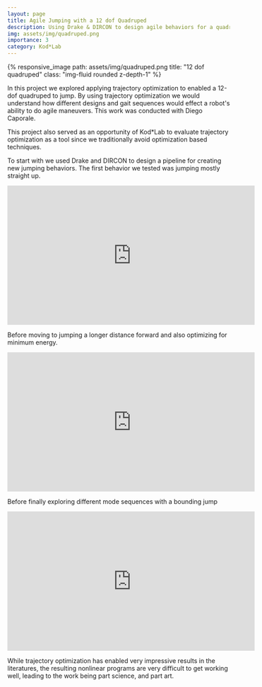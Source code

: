 ```yaml
---
layout: page
title: Agile Jumping with a 12 dof Quadruped
description: Using Drake & DIRCON to design agile behaviors for a quadruped
img: assets/img/quadruped.png
importance: 3
category: Kod*Lab
---
```


<div class="row">
    <div class="col-sm mt-3 mt-md-0">
        {% responsive_image path: assets/img/quadruped.png title: "12 dof quadruped" class: "img-fluid rounded z-depth-1" %}
    </div>
</div>

In this project we explored applying trajectory optimization to enabled a 12-dof quadruped to 
jump. By using trajectory optimization we would understand how different designs
and gait sequences would effect a robot's ability to do agile maneuvers.
This work was conducted with Diego Caporale. 

This project also served as an opportunity of Kod*Lab to evaluate trajectory optimization
as a tool since we traditionally avoid optimization based techniques.


To start with we used Drake and DIRCON to design a pipeline for creating new
jumping behaviors. The first behavior we tested was jumping mostly straight up.
 <div class="row">
     <div class="col-sm mt-3 mt-md-0">
        <iframe width="560" height="315" src="https://www.youtube.com/embed/sQydj9rh58E" title="YouTube video player" frameborder="0" allow="accelerometer; autoplay; clipboard-write; encrypted-media; gyroscope; picture-in-picture" allowfullscreen></iframe>
    </div>
</div>

Before moving to jumping a longer distance forward and also optimizing for minimum energy.

 <div class="row">
     <div class="col-sm mt-3 mt-md-0">
        <iframe width="560" height="315" src="https://www.youtube.com/embed/el5e5tmCsys" title="YouTube video player" frameborder="0" allow="accelerometer; autoplay; clipboard-write; encrypted-media; gyroscope; picture-in-picture" allowfullscreen></iframe>
    </div>
</div>

Before finally exploring different mode sequences with a bounding jump
 <div class="row">
     <div class="col-sm mt-3 mt-md-0">
        <iframe width="560" height="315" src="https://www.youtube.com/embed/8wWl00YvjMw" title="YouTube video player" frameborder="0" allow="accelerometer; autoplay; clipboard-write; encrypted-media; gyroscope; picture-in-picture" allowfullscreen></iframe>
    </div>
</div>

While trajectory optimization has enabled very impressive results in the literatures, the resulting 
nonlinear programs are very difficult to get working well, leading to the work being
part science, and part art.

